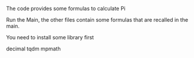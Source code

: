 The code provides some formulas to calculate Pi

Run the Main, the other files contain some formulas that are recalled in the main.

You need to install some library first

decimal
tqdm
mpmath

